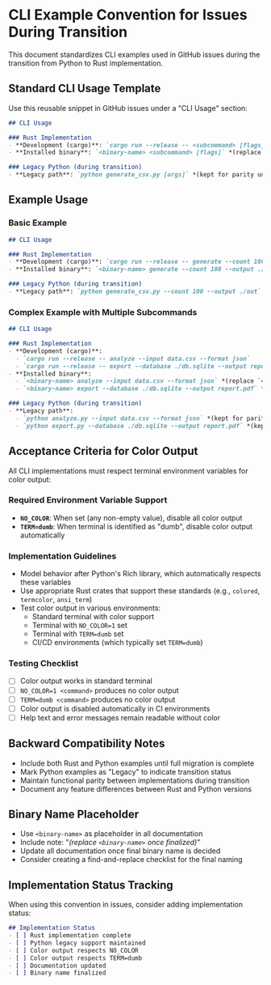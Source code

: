 # CLI Example Convention for Issues During Transition

This document standardizes CLI examples used in GitHub issues during the transition from Python to Rust implementation.

## Standard CLI Usage Template

Use this reusable snippet in GitHub issues under a "CLI Usage" section:

```md
## CLI Usage

### Rust Implementation
- **Development (cargo)**: `cargo run --release -- <subcommand> [flags]`
- **Installed binary**: `<binary-name> <subcommand> [flags]` *(replace `<binary-name>` once finalized)*

### Legacy Python (during transition)
- **Legacy path**: `python generate_csv.py [args]` *(kept for parity until full Rust cutover)*
```

## Example Usage

### Basic Example

```md
## CLI Usage

### Rust Implementation
- **Development (cargo)**: `cargo run --release -- generate --count 100 --output ./out`
- **Installed binary**: `<binary-name> generate --count 100 --output ./out` *(replace `<binary-name>` once finalized)*

### Legacy Python (during transition)
- **Legacy path**: `python generate_csv.py --count 100 --output ./out` *(kept for parity until full Rust cutover)*
```

### Complex Example with Multiple Subcommands

```md
## CLI Usage

### Rust Implementation
- **Development (cargo)**:
  - `cargo run --release -- analyze --input data.csv --format json`
  - `cargo run --release -- export --database ./db.sqlite --output report.pdf`
- **Installed binary**:
  - `<binary-name> analyze --input data.csv --format json` *(replace `<binary-name>` once finalized)*
  - `<binary-name> export --database ./db.sqlite --output report.pdf` *(replace `<binary-name>` once finalized)*

### Legacy Python (during transition)
- **Legacy path**:
  - `python analyze.py --input data.csv --format json` *(kept for parity until full Rust cutover)*
  - `python export.py --database ./db.sqlite --output report.pdf` *(kept for parity until full Rust cutover)*
```

## Acceptance Criteria for Color Output

All CLI implementations must respect terminal environment variables for color output:

### Required Environment Variable Support

- **`NO_COLOR`**: When set (any non-empty value), disable all color output
- **`TERM=dumb`**: When terminal is identified as "dumb", disable color output automatically

### Implementation Guidelines

- Model behavior after Python's Rich library, which automatically respects these variables
- Use appropriate Rust crates that support these standards (e.g., `colored`, `termcolor`, `ansi_term`)
- Test color output in various environments:
  - Standard terminal with color support
  - Terminal with `NO_COLOR=1` set
  - Terminal with `TERM=dumb` set
  - CI/CD environments (which typically set `TERM=dumb`)

### Testing Checklist

- [ ] Color output works in standard terminal
- [ ] `NO_COLOR=1 <command>` produces no color output
- [ ] `TERM=dumb <command>` produces no color output
- [ ] Color output is disabled automatically in CI environments
- [ ] Help text and error messages remain readable without color

## Backward Compatibility Notes

- Include both Rust and Python examples until full migration is complete
- Mark Python examples as "Legacy" to indicate transition status
- Maintain functional parity between implementations during transition
- Document any feature differences between Rust and Python versions

## Binary Name Placeholder

- Use `<binary-name>` as placeholder in all documentation
- Include note: "*(replace `<binary-name>` once finalized)*"
- Update all documentation once final binary name is decided
- Consider creating a find-and-replace checklist for the final naming

## Implementation Status Tracking

When using this convention in issues, consider adding implementation status:

```md
## Implementation Status
- [ ] Rust implementation complete
- [ ] Python legacy support maintained
- [ ] Color output respects NO_COLOR
- [ ] Color output respects TERM=dumb
- [ ] Documentation updated
- [ ] Binary name finalized
```
